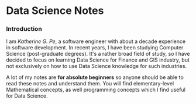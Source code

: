 # Data Science Notes

### Introduction

I am *Katherine G. Pe*, a software engineer with about a decade experience in software development. In recent years, I have been studying Computer Science (post-graduate degrees). It's a rather broad field of study, so I have decided to focus on learning Data Science for Finance and GIS industry, but not exclusively on how to use Data Science knowledge for such industries.

A lot of my notes are **for absolute beginners** so anyone should be able to read these notes and understand them. You will find elementary-level Mathematical concepts, as well programming concepts which I find useful for Data Science.

